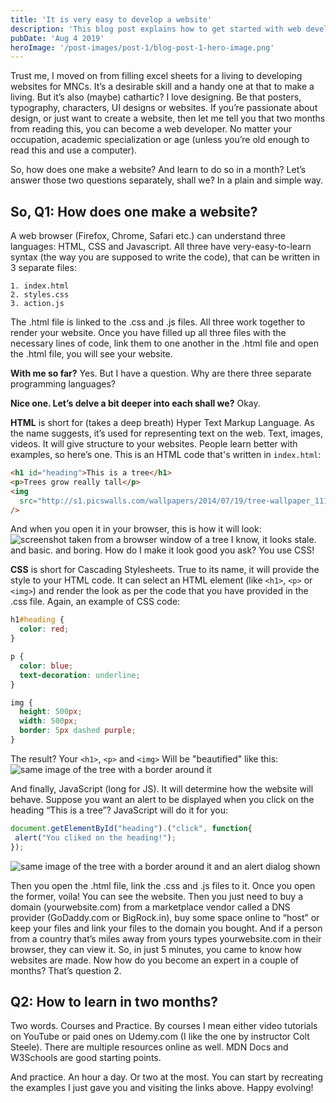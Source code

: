 ```yaml
---
title: 'It is very easy to develop a website'
description: 'This blog post explains how to get started with web development'
pubDate: 'Aug 4 2019'
heroImage: '/post-images/post-1/blog-post-1-hero-image.png'
---
```


Trust me, I moved on from filling excel sheets for a living to developing websites for MNCs. It’s a desirable skill and a handy one at that to make a living. But it’s also (maybe) cathartic? I love designing. Be that posters, typography, characters, UI designs or websites. If you’re passionate about design, or just want to create a website, then let me tell you that two months from reading this, you can become a web developer. No matter your occupation, academic specialization or age (unless you’re old enough to read this and use a computer).

So, how does one make a website? And learn to do so in a month? Let’s answer those two questions separately, shall we? In a plain and simple way.

## So, Q1: How does one make a website?

A web browser (Firefox, Chrome, Safari etc.) can understand three languages: HTML, CSS and Javascript. All three have very-easy-to-learn syntax (the way you are supposed to write the code), that can be written in 3 separate files:

```
1. index.html
2. styles.css
3. action.js
```

The .html file is linked to the .css and .js files. All three work together to render your website. Once you have filled up all three files with the necessary lines of code, link them to one another in the .html file and open the .html file, you will see your website.

**With me so far?**
Yes. But I have a question. Why are there three separate programming languages?

**Nice one. Let’s delve a bit deeper into each shall we?**
Okay.

**HTML** is short for (takes a deep breath) Hyper Text Markup Language. As the name suggests, it’s used for representing text on the web. Text, images, videos. It will give structure to your websites. People learn better with examples, so here’s one. This is an HTML code that's written in `index.html`:

```html
<h1 id="heading">This is a tree</h1>
<p>Trees grow really tall</p>
<img
  src="http://s1.picswalls.com/wallpapers/2014/07/19/tree-wallpaper_111651755_73.jpg"
/>
```

And when you open it in your browser, this is how it will look:
![screenshot taken from a browser window of a tree](/post-images/post-1/tree_example.png)
I know, it looks stale. and basic. and boring. How do I make it look good you ask? You use CSS!

**CSS** is short for Cascading Stylesheets. True to its name, it will provide the style to your HTML code. It can select an HTML element (like `<h1>`, `<p>` or `<img>`) and render the look as per the code that you have provided in the .css file. Again, an example of CSS code:

```css
h1#heading {
  color: red;
}

p {
  color: blue;
  text-decoration: underline;
}

img {
  height: 500px;
  width: 500px;
  border: 5px dashed purple;
}
```

The result? Your `<h1>`, `<p>` and `<img>` Will be "beautified" like this:
![same image of the tree with a border around it](/post-images/post-1/tree_example_border.png)

And finally, JavaScript (long for JS). It will determine how the website will behave. Suppose you want an alert to be displayed when you click on the heading “This is a tree”? JavaScript will do it for you:

```js
document.getElementById("heading").("click", function{
 alert("You cliked on the heading!");
});
```

![same image of the tree with a border around it and an alert dialog shown](/post-images/post-1/tree_example_js.png)

Then you open the .html file, link the .css and .js files to it. Once you open the former, voila! You can see the website. Then you just need to buy a domain (yourwebsite.com) from a marketplace vendor called a DNS provider (GoDaddy.com or BigRock.in), buy some space online to “host” or keep your files and link your files to the domain you bought. And if a person from a country that’s miles away from yours types yourwebsite.com in their browser, they can view it. So, in just 5 minutes, you came to know how websites are made. Now how do you become an expert in a couple of months? That’s question 2.

## Q2: How to learn in two months?

Two words. Courses and Practice. By courses I mean either video tutorials on YouTube or paid ones on Udemy.com (I like the one by instructor Colt Steele). There are multiple resources online as well. MDN Docs and W3Schools are good starting points.

And practice. An hour a day. Or two at the most. You can start by recreating the examples I just gave you and visiting the links above. Happy evolving!
